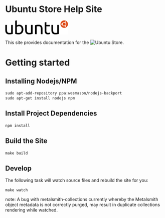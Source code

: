 Ubuntu Store Help Site
======================

![Ubuntu](src/img/ubuntu-logo.png)

This site provides documentation for the ![Ubuntu Store](https://myapps.developer.ubuntu.com).

# Getting started

## Installing Nodejs/NPM

    sudo apt-add-repository ppa:wesmason/nodejs-backport
    sudo apt-get install nodejs npm

## Install Project Dependencies

    npm install

## Build the Site

    make build

## Develop

The following task will watch source files and rebuild the site for you:

    make watch

note: A bug with metalsmith-collections currently whereby the Metalsmith object metadata is not correctly purged, may result in duplicate collections rendering while watched.

